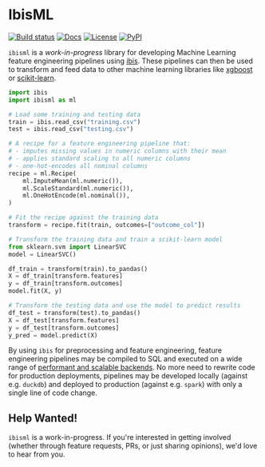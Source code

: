 # IbisML

[![Build status](https://github.com/ibis-project/ibisml/actions/workflows/ci.yml/badge.svg)](https://github.com/ibis-project/ibisml/actions/workflows/ci.yml)
[![Docs](https://img.shields.io/badge/docs-latest-blue.svg)](https://ibis-project.github.io/ibisml/)
[![License](https://img.shields.io/github/license/ibis-project/ibisml.svg)](https://github.com/ibis-project/ibisml/blob/main/LICENSE.txt)
[![PyPI](https://img.shields.io/pypi/v/ibisml.svg)](https://pypi.org/project/ibisml/)

`ibisml` is a *work-in-progress* library for developing Machine Learning
feature engineering pipelines using [ibis](https://ibis-project.org/). These
pipelines can then be used to transform and feed data to other machine learning
libraries like [xgboost](https://xgboost.readthedocs.io) or
[scikit-learn](https://scikit-learn.org).

```python
import ibis
import ibisml as ml

# Load some training and testing data
train = ibis.read_csv("training.csv")
test = ibis.read_csv("testing.csv")

# A recipe for a feature engineering pipeline that:
# - imputes missing values in numeric columns with their mean
# - applies standard scaling to all numeric columns
# - one-hot-encodes all nominal columns
recipe = ml.Recipe(
    ml.ImputeMean(ml.numeric()),
    ml.ScaleStandard(ml.numeric()),
    ml.OneHotEncode(ml.nominal()),
)

# Fit the recipe against the training data
transform = recipe.fit(train, outcomes=["outcome_col"])

# Transform the training data and train a scikit-learn model
from sklearn.svm import LinearSVC
model = LinearSVC()

df_train = transform(train).to_pandas()
X = df_train[transform.features]
y = df_train[transform.outcomes]
model.fit(X, y)

# Transform the testing data and use the model to predict results
df_test = transform(test).to_pandas()
X = df_test[transform.features]
y = df_test[transform.outcomes]
y_pred = model.predict(X)
```

By using `ibis` for preprocessing and feature engineering, feature engineering
pipelines may be compiled to SQL and executed on a wide range of [performant
and scalable backends](https://ibis-project.org/support_matrix). No more need
to rewrite code for production deployments, pipelines may be developed locally
(against e.g. `duckdb`) and deployed to production (against e.g. `spark`) with
only a single line of code change.

## Help Wanted!

`ibisml` is a work-in-progress. If you're interested in getting involved
(whether through feature requests, PRs, or just sharing opinions), we'd love to
hear from you.
